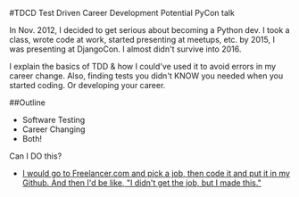 #TDCD Test Driven Career Development
Potential PyCon talk

In Nov. 2012, I decided to get serious about becoming a Python dev. I took a class, wrote code at work, started presenting at meetups, etc. by 2015, I was presenting at DjangoCon. I almost didn't survive into 2016.

I explain the basics of TDD & how I could've used it  to avoid errors in my career change.  Also, finding tests you didn't KNOW you needed when you started coding. Or developing your career.

##Outline
-  Software Testing
-  Career Changing
-  Both!

Can I DO this?
-  [I would go to Freelancer.com and pick a job, then code it and put it in my Github. And then I'd be like, "I didn't get the job, but I made this."](https://www.youtube.com/watch?v=DDvToOqb6VA&t=42m18s)
